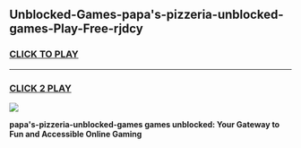 
## Unblocked-Games-papa's-pizzeria-unblocked-games-Play-Free-rjdcy
<h3>
<a href="https://premium76.site?title=papa's-pizzeria-unblocked-games&ref=23A">CLICK TO PLAY</a></h3>
<hr>

<h3>
<a href="https://premium76.site?title=papa's-pizzeria-unblocked-games&ref=23A">CLICK 2 PLAY</a>
  
</h3>

<a href="https://premium76.site?title=papa's-pizzeria-unblocked-games&ref=23A"><img src="https://clearcache.store/games.png"></a>


**papa's-pizzeria-unblocked-games games unblocked: Your Gateway to Fun and Accessible Online Gaming**
